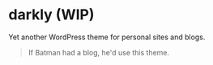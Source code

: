 # darkly (WIP)
Yet another WordPress theme for personal sites and blogs.
> If Batman had a blog, he'd use this theme.